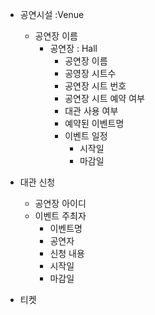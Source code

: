 - 공연시설 :Venue
  - 공연장 이름
    - 공연장 : Hall
      - 공연장 이름
      - 공영장 시트수
      - 공연장 시트 번호
      - 공연장 시트 예약 여부
      - 대관 사용 여부
      - 예약된 이벤트명
      - 이벤트 일정
        - 시작일
        - 마감일

- 대관 신청
  - 공연장 아이디
  - 이벤트 주최자
    - 이벤트명
    - 공연자
    - 신청 내용
    - 시작일
    - 마감일

- 티켓
